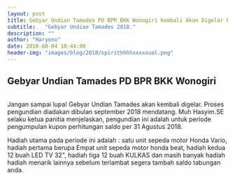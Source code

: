 ```yaml
---
layout: post
title: Gebyar Undian Tamades PD BPR BKK Wonogiri Kembali Akan Digelar Bulan September 2018 Mendatang
subtitle:   "Gebyar Undian Tamades 2018."
description: ""
author: "Haryono"
date: 2018-08-04 10:44:00
header-img: "images/blog/2018/spirithhhhxxxxxual.png"
---
```



## Gebyar Undian Tamades PD BPR BKK Wonogiri

<img src="/images/blog/2018/banner.jpg" class="img-responsive img-centered" alt="">

Jangan sampai lupa! Gebyar Undian Tamades akan kembali digelar.
Proses pengundian diadakan dibulan september 2018 mendatang.
Muh Hasyim.SE selaku ketua panitia menjelaskan, pengundian ini adalah untuk periode pengumpulan kupon perhitungan saldo per 31 Agustus 2018.
 
Hadiah utama pada periode ini adalah : satu unit sepeda motor Honda Vario, hadiah pertama berupa Empat unit sepeda motor honda beat, hadiah 
kedua 12 buah LED TV 32", hadiah tiga 12 buah KULKAS dan masih banyak hadiah hadiah menarik lainnya
sebelum terlambat segera tambah saldo tabungan anda. 
